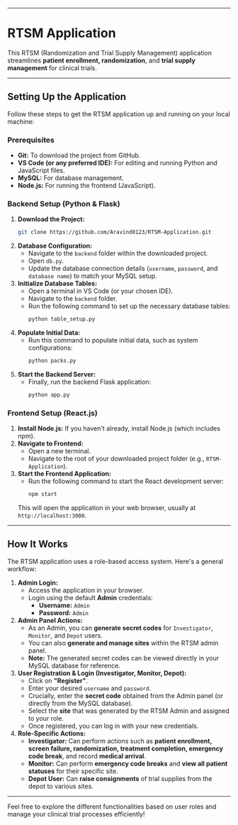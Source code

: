 -----

# RTSM Application

This RTSM (Randomization and Trial Supply Management) application streamlines **patient enrollment, randomization**, and **trial supply management** for clinical trials.

-----

## Setting Up the Application

Follow these steps to get the RTSM application up and running on your local machine:

### Prerequisites

  * **Git:** To download the project from GitHub.
  * **VS Code (or any preferred IDE):** For editing and running Python and JavaScript files.
  * **MySQL:** For database management.
  * **Node.js:** For running the frontend (JavaScript).

### Backend Setup (Python & Flask)

1.  **Download the Project:**
    ```bash
    git clone https://github.com/Aravind0123/RTSM-Application.git
    ```
2.  **Database Configuration:**
      * Navigate to the `backend` folder within the downloaded project.
      * Open `db.py`.
      * Update the database connection details (`username`, `password`, and `database name`) to match your MySQL setup.
3.  **Initialize Database Tables:**
      * Open a terminal in VS Code (or your chosen IDE).
      * Navigate to the `backend` folder.
      * Run the following command to set up the necessary database tables:
        ```bash
        python table_setup.py
        ```
4.  **Populate Initial Data:**
      * Run this command to populate initial data, such as system configurations:
        ```bash
        python packs.py
        ```
5.  **Start the Backend Server:**
      * Finally, run the backend Flask application:
        ```bash
        python app.py
        ```

### Frontend Setup (React.js)

1.  **Install Node.js:** If you haven't already, install Node.js (which includes npm).
2.  **Navigate to Frontend:**
      * Open a new terminal.
      * Navigate to the root of your downloaded project folder (e.g., `RTSM-Application`).
3.  **Start the Frontend Application:**
      * Run the following command to start the React development server:
        ```bash
        npm start
        ```
    This will open the application in your web browser, usually at `http://localhost:3000`.

-----

## How It Works

The RTSM application uses a role-based access system. Here's a general workflow:

1.  **Admin Login:**
      * Access the application in your browser.
      * Login using the default **Admin** credentials:
          * **Username:** `Admin`
          * **Password:** `Admin`
2.  **Admin Panel Actions:**
      * As an Admin, you can **generate secret codes** for `Investigator`, `Monitor`, and `Depot` users.
      * You can also **generate and manage sites** within the RTSM admin panel.
      * **Note:** The generated secret codes can be viewed directly in your MySQL database for reference.
3.  **User Registration & Login (Investigator, Monitor, Depot):**
      * Click on **"Register"**.
      * Enter your desired `username` and `password`.
      * Crucially, enter the **secret code** obtained from the Admin panel (or directly from the MySQL database).
      * Select the **site** that was generated by the RTSM Admin and assigned to your role.
      * Once registered, you can log in with your new credentials.
4.  **Role-Specific Actions:**
      * **Investigator:** Can perform actions such as **patient enrollment, screen failure, randomization, treatment completion, emergency code break**, and record **medical arrival**.
      * **Monitor:** Can perform **emergency code breaks** and **view all patient statuses** for their specific site.
      * **Depot User:** Can **raise consignments** of trial supplies from the depot to various sites.

-----

Feel free to explore the different functionalities based on user roles and manage your clinical trial processes efficiently\!
